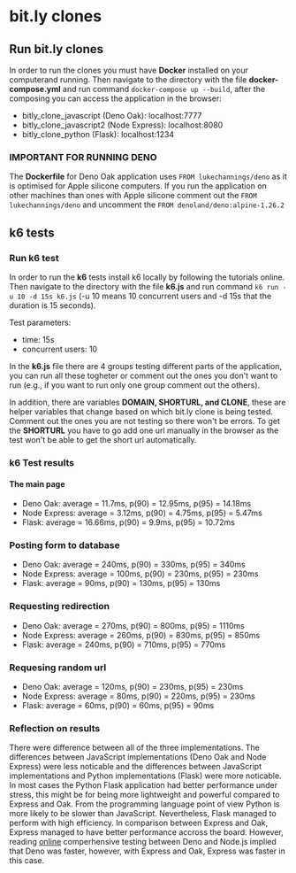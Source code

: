 # bit.ly clones

## Run bit.ly clones

In order to run the clones you must have **Docker** installed on your computerand running. Then navigate to the directory with the file **docker-compose.yml** and run command `docker-compose up --build`, after the composing you can access the application in the browser:

- bitly_clone_javascript (Deno Oak): localhost:7777
- bitly_clone_javascript2 (Node Express): localhost:8080
- bitly_clone_python (Flask): localhost:1234

### IMPORTANT FOR RUNNING DENO

The **Dockerfile** for Deno Oak application uses `FROM lukechannings/deno` as it is optimised for Apple silicone computers. If you run the application on other machines than ones with Apple silicone comment out the `FROM lukechannings/deno` and uncomment the `FROM denoland/deno:alpine-1.26.2`


## k6 tests

### Run k6 test

In order to run the **k6** tests install k6 locally by following the tutorials online. Then navigate to the directory with the file **k6.js** and run command `k6 run -u 10 -d 15s k6.js` (-u 10 means 10 concurrent users and -d 15s that the duration is 15 seconds).

Test parameters:
- time: 15s
- concurrent users: 10

In the **k6.js** file there are 4 groups testing different parts of the application, you can run all these togheter or comment out the ones you don't want to run (e.g., if you want to run only one group comment out the others).

In addition, there are variables **DOMAIN, SHORTURL, and CLONE**, these are helper variables that change based on which bit.ly clone is being tested. Comment out the ones you are not testing so there won't be errors. To get the **SHORTURL** you have to go add one url manually in the browser as the test won't be able to get the short url automatically.

### k6 Test results

#### The main page

- Deno Oak: average = 11.7ms, p(90) = 12.95ms, p(95) = 14.18ms
- Node Express: average = 3.12ms, p(90) = 4.75ms, p(95) = 5.47ms
- Flask: average = 16.66ms, p(90) = 9.9ms, p(95) = 10.72ms

### Posting form to database

- Deno Oak: average = 240ms, p(90) = 330ms, p(95) = 340ms
- Node Express: average = 100ms, p(90) = 230ms, p(95) = 230ms
- Flask: average = 90ms, p(90) = 130ms, p(95) = 130ms

### Requesting redirection

- Deno Oak: average = 270ms, p(90) = 800ms, p(95) = 1110ms
- Node Express: average = 260ms, p(90) = 830ms, p(95) = 850ms
- Flask: average = 240ms, p(90) = 710ms, p(95) = 770ms

### Requesing random url

- Deno Oak: average = 120ms, p(90) = 230ms, p(95) = 230ms
- Node Express: average = 80ms, p(90) = 220ms, p(95) = 230ms
- Flask: average = 60ms, p(90) = 60ms, p(95) = 90ms

### Reflection on results

There were difference between all of the three implementations. The differences between JavaScript implementations (Deno Oak and Node Express) were less noticable and the differences between JavaScript implementations and Python implementations (Flask) were more noticable. In most cases the Python Flask application had better performance under stress, this might be for being more lightweight and powerful compared to Express and Oak. From the programming language point of view Python is more likely to be slower than JavaScript. Nevertheless, Flask managed to perform with high efficiency. In comparison between Express and Oak, Express managed to have better performance accross the board. However, reading [online](https://choubey.medium.com/performance-comparison-deno-vs-node-js-part-2-https-hello-name-be84f0afd053) comperhensive testing between Deno and Node.js implied that Deno was faster, however, with Express and Oak, Express was faster in this case.
